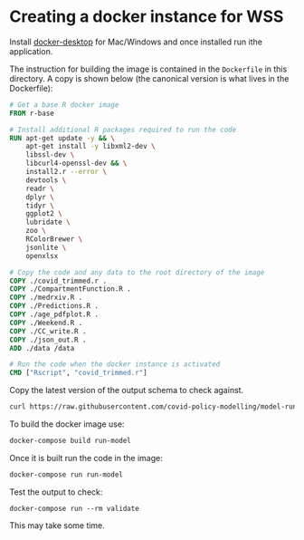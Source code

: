 # Creating a docker instance for WSS

Install [docker-desktop](https://www.docker.com/products/docker-desktop) for Mac/Windows and once installed run ithe application.

The instruction for building the image is contained in the `Dockerfile` in this directory. A copy is shown below (the canonical version is what lives in the Dockerfile):

```dockerfile
# Get a base R docker image
FROM r-base

# Install additional R packages required to run the code
RUN apt-get update -y && \
    apt-get install -y libxml2-dev \
    libssl-dev \
    libcurl4-openssl-dev && \
    install2.r --error \
    devtools \
    readr \
    dplyr \
    tidyr \
    ggplot2 \
    lubridate \
    zoo \
    RColorBrewer \
    jsonlite \
    openxlsx

# Copy the code and any data to the root directory of the image
COPY ./covid_trimmed.r .
COPY ./CompartmentFunction.R .
COPY ./medrxiv.R .
COPY ./Predictions.R .
COPY ./age_pdfplot.R .
COPY ./Weekend.R .
COPY ./CC_write.R .
COPY ./json_out.R .
ADD ./data /data

# Run the code when the docker instance is activated
CMD ["Rscript", "covid_trimmed.r"]
```

Copy the latest version of the output schema to check against.

```bash
curl https://raw.githubusercontent.com/covid-policy-modelling/model-runner/main/packages/api/schema/output.json -o output-schema.json
```

To build the docker image use:

```dockerfile
docker-compose build run-model 
```
Once it is built run the code in the image:

```dockerfile
docker-compose run run-model
```

Test the output to check:

```docker
docker-compose run --rm validate
```

This may take some time.
